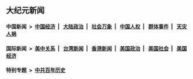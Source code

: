 ## 大纪元新闻

#### 中国新闻 &nbsp;>&nbsp; [中国经济](indexes/ncid283/README.md?03281645) &nbsp;| &nbsp; [大陆政治](indexes/ncid277/README.md?03281645) &nbsp;| &nbsp; [社会万象](indexes/ncid282/README.md?03281645) &nbsp;| &nbsp; [中国人权](indexes/ncid278/README.md?03281645) &nbsp;| &nbsp; [群体事件](indexes/ncid279/README.md?03281645) &nbsp;| &nbsp; [天灾人祸](indexes/ncid280/README.md?03281645)

#### 国际新闻 &nbsp;>&nbsp; [美中关系](indexes/nf1412576/README.md?03281645) &nbsp;| &nbsp; [台湾新闻](indexes/ncid1349361/README.md?03281645) &nbsp;| &nbsp; [香港新闻](indexes/ncid1349362/README.md?03281645) &nbsp;| &nbsp; [美国政治](indexes/ncid1078159/README.md?03281645) &nbsp;| &nbsp; [美国社会](indexes/ncid1078160/README.md?03281645) &nbsp;| &nbsp; [美国经济](indexes/ncid1078158/README.md?03281645)

#### 特别专题 &nbsp;>&nbsp; [中共百年历史](https://github.com/epoch-news/epoch-special/blob/master/README.md?03281645)  
